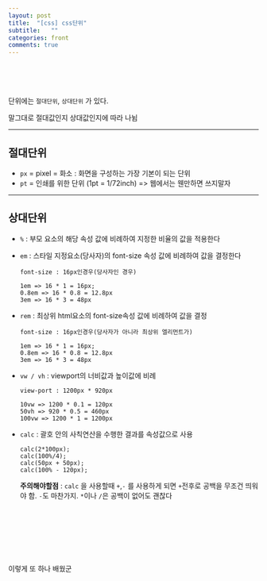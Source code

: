 ```yaml
---
layout: post
title:  "[css] css단위"
subtitle:   ""
categories: front 
comments: true
---
```




<br>

<br>

<br>

단위에는 `절대단위`, `상대단위` 가 있다.

말그대로 절대값인지 상대값인지에 따라 나뉨

---

## 절대단위

* `px` = pixel = 화소 : 화면을 구성하는 가장 기본이 되는 단위
* `pt` = 인쇄를 위한 단위 (1pt = 1/72inch) => 웹에서는 웬만하면 쓰지말자

---

## 상대단위

* `%` : 부모 요소의 해당 속성 값에 비례하여 지정한 비율의 값을 적용한다

* `em` : 스타일 지정요소(당사자)의 font-size 속성 값에 비례하여 값을 결정한다

  ~~~
  font-size : 16px인경우(당사자인 경우)
  
  1em => 16 * 1 = 16px;
  0.8em => 16 * 0.8 = 12.8px
  3em => 16 * 3 = 48px
  ~~~

* `rem` : 최상위 html요소의 font-size속성 값에 비례하여 값을 결정

  ~~~
  font-size : 16px인경우(당사자가 아니라 최상위 엘리먼트가)
  
  1em => 16 * 1 = 16px;
  0.8em => 16 * 0.8 = 12.8px
  3em => 16 * 3 = 48px
  ~~~

* `vw / vh` : viewport의 너비값과 높이값에 비례

  ~~~
  view-port : 1200px * 920px
  
  10vw => 1200 * 0.1 = 120px
  50vh => 920 * 0.5 = 460px
  100vw => 1200 * 1 = 1200px
  ~~~

* `calc` : 괄호 안의 사칙연산을 수행한 결과를 속성값으로 사용

  ~~~
  calc(2*100px);
  calc(100%/4);
  calc(50px + 50px);
  calc(100% - 120px);
  ~~~

  **주의해야할점** : `calc` 을 사용할때 `+`,`-` 를 사용하게 되면 `+`전후로 공백을 무조건 띄워야 함. `-`도 마찬가지. `*`이나 `/`은 공백이 없어도 괜찮다

<br><br>

<br>

<br>

<br>





이렇게 또 하나 배웠군










